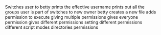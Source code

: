 Switches user to betty
prints the effective username
prints out all the groups user is part of
switches to new owner betty
creates a new file
adds permission to execute
giving multiple permissions
gives everyone permission
gives different permissions
setting different permissions
different script modes
directories permissions
